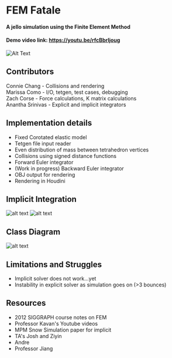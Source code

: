 # FEM Fatale

#### A jello simulation using the Finite Element Method
#### Demo video link: https://youtu.be/rfcBbrljoug

![Alt Text](videos/default.gif)

Contributors
------------
Connie Chang - Collisions and rendering  
Marissa Como - I/O, tetgen, test cases, debugging  
Zach Corse - Force calculations, K matrix calculations  
Anantha Srinivas - Explicit and implicit integrators  

Implementation details
------------
- Fixed Corotated elastic model  
- Tetgen file input reader
- Even distribution of mass between tetrahedron vertices  
- Collisions using signed distance functions  
- Forward Euler integrator  
- (Work in progress) Backward Euler integrator
- OBJ output for rendering
- Rendering in Houdini  

Implicit Integration
------------
![alt text](https://github.com/daedalus5/FEM/blob/master/pics/eqn_1.png)
![alt text](https://github.com/daedalus5/FEM/blob/master/pics/eqn_2.png)

Class Diagram
------------
![alt text](https://github.com/daedalus5/FEM/blob/master/pics/class_structure.PNG)

Limitations and Struggles
------------
- Implicit solver does not work...yet
- Instability in explicit solver as simulation goes on (>3 bounces) 

Resources
------------
- 2012 SIGGRAPH course notes on FEM
- Professor Kavan's Youtube videos
- MPM Snow Simulation paper for implicit  
- TA's Josh and Ziyin  
- Andre  
- Professor Jiang
